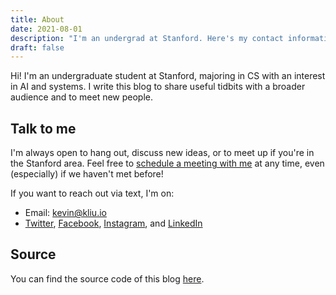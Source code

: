 ```yaml
---
title: About
date: 2021-08-01
description: "I'm an undergrad at Stanford. Here's my contact information if you'd like to reach out."
draft: false
---
```


Hi! I'm an undergraduate student at Stanford, majoring in CS with an interest in AI and systems. I write this blog to share useful tidbits with a broader audience and to meet new people.

## Talk to me

I'm always open to hang out, discuss new ideas, or to meet up if you're in the Stanford area. Feel free to [schedule a meeting with me](https://calendly.com/kliu128/45min) at any time, even (especially) if we haven't met before!

If you want to reach out via text, I'm on:

- Email: [kevin@kliu.io](mailto:kevin@kliu.io)
- [Twitter](https://twitter.com/kliu128), [Facebook](https://facebook.com/kliu128), [Instagram](https://instagram.com/kliu128), and [LinkedIn](https://linkedin.com/in/the-kevin-liu)

## Source

You can find the source code of this blog [here](https://github.com/kliu128/kliu.io).
